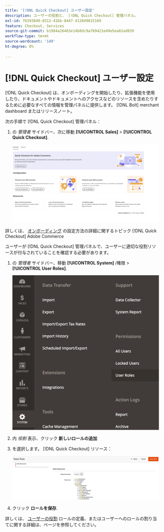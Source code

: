 ```yaml
---
title: '[!DNL Quick Checkout] ユーザー設定'
description: ユーザーの役割と、 [!DNL Quick Checkout] 管理パネル。
exl-id: 76393840-8312-41bb-8447-412849815169
feature: Checkout, Services
source-git-commit: b1984a26463e14b8dc9a789421e49e5ea81ad039
workflow-type: tm+mt
source-wordcount: '149'
ht-degree: 0%

---
```


# [!DNL Quick Checkout] ユーザー設定

[!DNL Quick Checkout] は、オンボーディングを開始したり、拡張機能を使用したり、ドキュメントやドキュメントへのアクセスなどのリソースを含めたりするために必要なすべての情報を管理パネルに提供します。 [!DNL Bolt] merchant dashboard またはリリースノート。

次の手順で [!DNL Quick Checkout] 管理パネル：

1. の _管理者_ サイドバー、次に移動 **[!UICONTROL Sales]** > **[!UICONTROL Quick Checkout]**.

   ![メニュークイックチェックアウト](assets/overview-admin-panel.png)

詳しくは、 [オンボーディング](../quick-checkout/onboarding.md) の設定方法の詳細に関するトピック [!DNL Quick Checkout] Adobe Commerce

ユーザーが [!DNL Quick Checkout] 管理パネルで、ユーザーに適切な役割リソースが付与されていることを確認する必要があります。

1. の _管理者_ サイドバー、移動 **[!UICONTROL System]** /権限 > **[!UICONTROL User Roles]**.

   ![ユーザーの役割](assets/user-roles-small.png)

1. 内 _役割_ 表示、クリック **新しいロールの追加**
1. を選択します。 [!DNL Quick Checkout] リソース：

   ![クイックチェックアウトの役割と権限](assets/role-resource-quick-checkout.png)

1. クリック **ロールを保存**.

詳しくは、 [ユーザーの役割](https://docs.magento.com/user-guide/system/permissions-user-roles.html) ロールの定義、またはユーザーへのロールの割り当てに関する詳細は、ページを参照してください。

